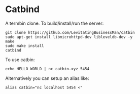 # Catbind
A termbin clone.
To build/install/run the server:
```SH
git clone https://github.com/LevitatingBusinessMan/catbin
sudo apt-get install libmicrohttpd-dev libleveldb-dev -y
make
sudo make install
catbind
```

To use catbin:
```SH
echo HELLO WORLD | nc catbin.xyz 5454
```
Alternatively you can setup an alias like:
```SH
alias catbin="nc localhost 5454 <"
```
